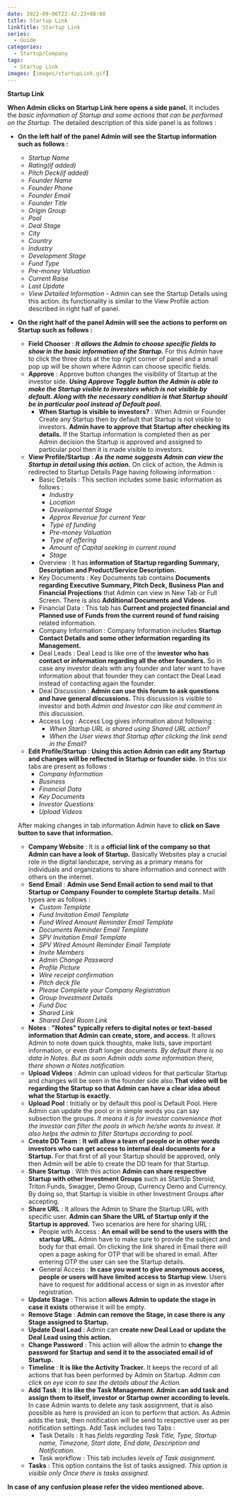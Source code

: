 ```yaml
---
date: 2022-09-06T22:42:23+08:00
title: Startup Link
linkTitle: Startup Link
series: 
  - Guide
categories: 
  - Startup/Company
tags: 
  - Startup Link
images: [images/startupLink.gif]
---
```

**Startup Link**

**When Admin clicks on Startup Link here opens a side panel.** It includes the *basic information of Startup and some actions that can be performed on the Startup.* The detailed description of this side panel is as follows : 
-  **On the left half of the panel Admin will see the Startup information such as follows :**
   - *Startup Name*
   - *Rating(if added)*
   - *Pitch Deck(if added)*
   - *Founder Name*
   - *Founder Phone*
   - *Founder Email*
   - *Founder Title*
   - *Origin Group*
   - *Pool*
   - *Deal Stage*
   - *City*
   - *Country*
   - *Industry*
   - *Development Stage*
   - *Fund Type*
   - *Pre-money Valuation*
   - *Current Raise*
   - *Last Update*
   - *View Detailed Information* - Admin can see the Startup Details using this action. its functionality is similar to the View Profile action described in right half of panel.
-  **On the right half of the panel Admin will see the actions to perform on Startup such as follows :**
   - **Field Chooser**
     : ***It allows the Admin to choose specific fields to show in the basic information of the Startup.*** For this Admin have to click the three dots at the top right corner of panel and a small pop up will be shown where Admin can choose specific fields.
   - **Approve**
     :  Approve button changes the visibility of Startup at the investor side. ***Using Approve Toggle button the Admin is able to make the Startup visible to investors which is not visible by default. Along with the necessary condition is that Startup should be in particular pool instead of Default pool.***
     - **When Startup is visible to investors?**
       : When Admin or Founder Create any Startup then by default that Startup is not visible to investors. **Admin have to approve that Startup after checking its details.** If the Startup information is completed then as per Admin decision the Startup is approved and assigned to particular pool then it is made visible to investors.
   - **View Profile/Startup**
     : ***As the name suggests Admin can view the Startup in detail using this action.*** On click of action, the Admin is redirected to Startup Details Page having following information : 
     - Basic Details
       : This section includes some basic information as follows :
       - *Industry*
       - *Location*
       - *Developmental Stage*
       - *Approx Revenue for current Year*
       - *Type of funding*
       - *Pre-money Valuation*
       - *Type of offering*
       - *Amount of Capital seeking in current round*
       - *Stage*
     - Overview
       : It has **information of Startup regarding Summary, Description and Product/Service Description.**
     - Key Documents
       : Key Documents tab contains **Documents regarding Executive Summary, Pitch Deck, Business Plan and Financial Projections** that Admin can view in New Tab or Full Screen. There is also **Additional Documents and Videos**.
     - Financial Data
       : This tab has **Current and projected financial and Planned use of Funds from the current round of fund raising** related information.
     - Company Information
       : Company Information includes **Startup Contact Details and some other information regarding its Management.**
     - Deal Leads
       : Deal Lead is like one of the **investor who has contact or information regarding all the other founders.** So in case any investor deals with any founder and later want to have information about that founder they can contact the Deal Lead instead of contacting again the founder.
     - Deal Discussion
       : **Admin can use this forum to ask questions and have general discussions.** This discussion is visible to investor and both *Admin and Investor can like and comment in this discussion.*
     - Access Log
       : Access Log gives information about following : 
        - *When Startup URL is shared using Shared URL action?*
        - *When the User views that Startup after clicking the link send in the Email?*
   - **Edit Profile/Startup** 
     : **Using this action Admin can edit any Startup and changes will be reflected in Startup or founder side.** In this six tabs are present as follows : 
      - *Company Information*
      - *Business*
      - *Financial Data*
      - *Key Documents*
      - *Investor Questions*
      - *Upload Videos*
    
    After making changes in tab information Admin have to **click on Save button to save that information.**
   - **Company Website**
     : It is a **official link of the company so that Admin can have a look of Startup.** Basically Websites play a crucial role in the digital landscape, serving as a primary means for individuals and organizations to share information and connect with others on the internet.
   - **Send Email**
     : **Admin use Send Email action to send mail to that Startup or Company Founder to complete Startup details.** Mail types are as follows : 
     - *Custom Template*
     - *Fund Invitation Email Template*
     - *Fund Wired Amount Reminder Email Template*
     - *Documents Reminder Email Template*
     - *SPV Invitation Email Template*
     - *SPV Wired Amount Reminder Email Template*
     - *Invite Members*
     - *Admin Change Password*
     - *Profile Picture*
     - *Wire receipt confirmation*
     - *Pitch deck file*
     - *Please Complete your Company Registration*
     - *Group Investment Details*
     - *Fund Doc*
     - *Shared Link*
     - *Shared Deal Room Link*
   - **Notes**
     : **"Notes" typically refers to digital notes or text-based information that Admin can create, store, and access.** It allows Admin to note down quick thoughts, make lists, save important information, or even draft longer documents. *By default there is no data in Notes. But as soon Admin adds some information there, there shown a Notes notification.*
   - **Upload Videos**
     : Admin can upload videos for that particular Startup and changes will be seen in the founder side also.**That video will be regarding the Startup so that Admin can have a clear idea about what the Startup is exactly.**
   - **Upload Pool**
     : Initially or by default this pool is Default Pool. Here Admin can update the pool or in simple words you can say subsection the groups.  *It means it is for investor convenience that the investor can filter the pools in which he/she wants to invest. It also helps the admin to filter Startups according to pool.*
   - **Create DD Team**
     : **It will allow a team of people or in other words investors who can get access to internal deal documents for a Startup.** For that first of all your Startup should be approved, only then Admin will be able to create the DD team for that Startup.
   - **Share Startup**
     :  With this action **Admin can share respective Startup with other Investment Groups** such as StartUp Steroid, Triton Funds, Swagger, Demo Group, Currency Demo and Currency. By doing so, that Startup is visible in other Investment Groups after accepting.
   - **Share URL**
     : It allows the Admin to Share the Startup URL with specific user. **Admin can Share the URL of Startup only if the Startup is approved.** Two scenarios are here for sharing URL : 
      - People with Access
        : **An email will be send to the users with the startup URL.** Admin have to make sure to provide the subject and body for that email. On clicking the link shared in Email there will open a page asking for OTP that will be shared in email. After entering OTP the user can see the Startup details.         
      - General Access
        : **In case you want to give anonymous access, people or users will have limited access to Startup view.** Users have to request for additional access or sign in as investor after registration.
   - **Update Stage**
     : This action **allows Admin to update the stage in case it exists** otherwise it will be empty.
   - **Remove Stage**
     : **Admin can remove the Stage, in case there is any Stage assigned to Startup.**
   - **Update Deal Lead**
     : Admin can **create new Deal Lead or update the Deal Lead using this action.**
   - **Change Password**
     : This action will allow the admin to **change the password for Startup and send it to the associated email id of Startup.**
   - **Timeline**
     : **It is like the Activity Tracker.** It keeps the record of all actions that has been performed by Admin on Startup. *Admin can click on eye icon to see the details about the Action.*
   - **Add Task**
     : **It is like the Task Management. Admin can add task and assign them to itself, investor or Startup owner according to levels.** In case Admin wants to delete any task assignment, that is also possible as here is provided an icon to perform that action. As Admin adds the task, then notification will be send to respective user as per notification settings.
     Add Task includes two Tabs : 
     - Task Details
       : It has *fields regarding Task Title, Type, Startup name, Timezone, Start date, End date, Description and Notification.*
     - Task workflow
       : This tab includes *levels of Task assignment.*     
   - **Tasks**
     : This option contains the list of tasks assigned. *This option is visible only Once there is tasks assigned.*

**In case of any confusion please refer the video mentioned above.**
